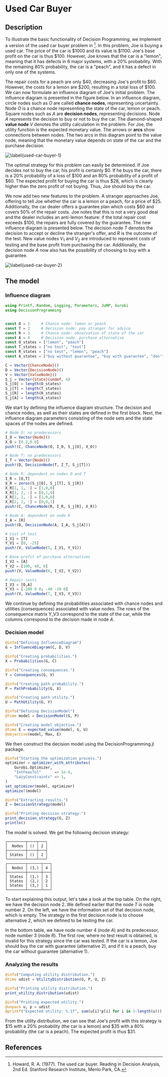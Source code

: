 # Used Car Buyer

## Description
To illustrate the basic functionality of Decision Programming, we implement a version of the used car buyer problem in [^1]. In this problem, Joe is buying a used car. The price of the car is \$1000 and its value is \$1100. Joe's base profit on the car is thus \$100. However, Joe knows that the car is a "lemon", meaning that it has defects in 6 major systems, with a 20% probability. With the remaining 80% probability, the car is a "peach", and it has a defect in only one of the systems.

The repair costs for a peach are only \$40, decreasing Joe's profit to \$60. However, the costs for a lemon are \$200, resulting in a total loss of \$100. We can now formulate an influence diagram of Joe's initial problem. The influence diagram is presented in the figure below. In an influence diagram, circle nodes such as $O$ are called **chance nodes**, representing uncertainty. Node $O$ is a chance node representing the state of the car, lemon or peach. Square nodes such as $A$ are **decision nodes**, representing decisions. Node $A$ represents the decision to buy or not to buy the car. The diamond-shaped **value node** $V$ denotes the utility calculation in the problem. For Joe, the utility function is the expected monetary value. The arrows or **arcs** show connections between nodes. The two arcs in this diagram point to the value node, meaning that the monetary value depends on state of the car and the purchase decision.

![\label{used-car-buyer-1}](figures/used-car-buyer-1.svg)

The optimal strategy for this problem can easily be determined. If Joe decides not to buy the car, his profit is certainly \$0. If he buys the car, there is a 20% probability of a loss of \$100 and an 80% probability of a profit of \$60. The expected profit for buying the car is thus \$28, which is clearly higher than the zero profit of not buying. Thus, Joe should buy the car.

We now add two new features to the problem. A stranger approaches Joe, offering to tell Joe whether the car is a lemon or a peach, for a price of \$25. Additionally, the car dealer offers a guarantee plan which costs \$60 and covers 50% of the repair costs. Joe notes that this is not a very good deal and the dealer includes an anti-lemon feature: if the total repair cost exceeds \$100, the repairs are fully covered by the guarantee. The new influence diagram is presented below. The decision node $T$ denotes the decision to accept or decline the stranger's offer, and $R$ is the outcome of the test. New value nodes $V_1$ and $V_2$ are introduced to represent costs of testing and the base profit from purchasing the car. Additionally, the decision node $A$ now also has the possibility of choosing to buy with a guarantee.

![\label{used-car-buyer-2}](figures/used-car-buyer-2.svg)

## The model

### Influence diagram
```julia
using Printf, Random, Logging, Parameters, JuMP, Gurobi
using DecisionProgramming


const O = 1     # Chance node: lemon or peach
const T = 2     # Decision node: pay stranger for advice
const R = 3     # Chance node: observation of state of the car
const A = 4     # Decision node: purchase alternative
const O_states = ["lemon", "peach"]
const T_states = ["no test", "test"]
const R_states = ["no test", "lemon", "peach"]
const A_states = ["buy without guarantee", "buy with guarantee", "don't buy"]

C = Vector{ChanceNode}()
D = Vector{DecisionNode}()
V = Vector{ValueNode}()
S_j = Vector{State}(undef, 4)
S_j[O] = length(O_states)
S_j[T] = length(T_states)
S_j[R] = length(R_states)
S_j[A] = length(A_states)
```

We start by defining the influence diagram structure. The decision and chance nodes, as well as their states are defined in the first block. Next, the influence diagram parameters consisting of the node sets and the state spaces of the nodes are defined.

```julia
# Node O: no predecessors
I_O = Vector{Node}()
X_O = [0.2,0.8]
push!(C, ChanceNode(O, I_O, S_j[O], X_O))

# Node T: no predecessors
I_T = Vector{Node}()
push!(D, DecisionNode(T, I_T, S_j[T]))

# Node R: dependent on nodes O and T
I_R = [O,T]
X_R = zeros(S_j[O], S_j[T], S_j[R])
X_R[1, 1, :] = [1,0,0]
X_R[1, 2, :] = [0,1,0]
X_R[2, 1, :] = [1,0,0]
X_R[2, 2, :] = [0,0,1]
push!(C, ChanceNode(R, I_R, S_j[R], X_R))

# Node A: dependent on node R
I_A = [R]
push!(D, DecisionNode(A, I_A, S_j[A]))

# Cost of test
I_V1 = [T]
Y_V1 = [0, -25]
push!(V, ValueNode(5, I_V1, Y_V1))

# Base profit of purchase alternatives
I_V2 = [A]
Y_V2 = [100, 40, 0]
push!(V, ValueNode(6, I_V2, Y_V2))

# Repair costs
I_V3 = [O,A]
Y_V3 = [-200 0 0; -40 -20 0]
push!(V, ValueNode(7, I_V3, Y_V3))

```

We continue by defining the probabilities associated with chance nodes and utilities (consequences) associated with value nodes. The rows of the consequence matrix Y_V3 correspond to the state of the car, while the columns correspond to the decision made in node $A$.

### Decision model

```julia
@info("Defining InfluenceDiagram")
G = InfluenceDiagram(C, D, V)

@info("Creating probabilities.")
X = Probabilities(G, C)

@info("Creating consequences.")
Y = Consequences(G, V)

@info("Creating path probability.")
P = PathProbability(G, X)

@info("Creating path utility.")
U = PathUtility(G, Y)

@info("Defining DecisionModel")
@time model = DecisionModel(G, P)

@info("Creating model objective.")
@time E = expected_value(model, G, U)
@objective(model, Max, E)
```
We then construct the decision model using the DecisionProgramming.jl package.

```julia
@info("Starting the optimization process.")
optimizer = optimizer_with_attributes(
    Gurobi.Optimizer,
    "IntFeasTol"      => 1e-9,
    "LazyConstraints" => 1,
)
set_optimizer(model, optimizer)
optimize!(model)

@info("Extracting results.")
Z = DecisionStrategy(model)

@info("Printing decision strategy:")
print_decision_strategy(G, Z)
println()
```
The model is solved. We get the following decision strategy:

```
┌────────┬────┬───┐
│  Nodes │ () │ 2 │
├────────┼────┼───┤
│ States │ () │ 2 │
└────────┴────┴───┘
┌────────┬──────┬───┐
│  Nodes │ (3,) │ 4 │
├────────┼──────┼───┤
│ States │ (1,) │ 3 │
│ States │ (2,) │ 2 │
│ States │ (3,) │ 1 │
└────────┴──────┴───┘
```

To start explaining this output, let's take a look at the top table. On the right, we have the decision node 2. We defined earlier that the node $T$ is node number 2. On the left, we have the information set of that decision node, which is empty. The strategy in the first decision node is to choose alternative 2, which we defined to be testing the car.

In the bottom table, we have node number 4 (node $A$) and its predecessor, node number 3 (node $R$). The first row, where no test result is obtained, is invalid for this strategy since the car was tested. If the car is a lemon, Joe should buy the car with guarantee (alternative 2), and if it is a peach, buy the car without guarantee (alternative 1).

### Analyzing the results

```julia
@info("Computing utility distribution.")
@time udist = UtilityDistribution(G, P, U, Z)

@info("Printing utility distribution.")
print_utility_distribution(udist)

@info("Printing expected utility.")
@unpack u, p = udist
@printf("Expected utility: %.1f", sum(u[i]*p[i] for i in 1:length(u)))
```

From the utility distribution, we can see that Joe's profit with this strategy is \$15 with a 20% probability (the car is a lemon) and \$35 with a 80% probability (the car is a peach). The expected profit is thus \$31.


## References
[^1]: Howard, R. A. (1977). The used car buyer. Reading in Decision Analysis, 2nd Ed. Stanford Research Institute, Menlo Park, CA.
